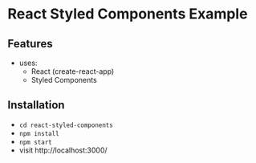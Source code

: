 # React Styled Components Example

## Features

* uses:
  * React (create-react-app)
  * Styled Components

## Installation
* `cd react-styled-components`
* `npm install`
* `npm start`
* visit http://localhost:3000/
